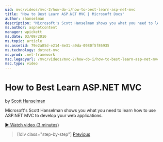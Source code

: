 ```yaml
---
uid: mvc/videos/mvc-2/how-do-i/how-to-best-learn-asp-net-mvc
title: "How to Best Learn ASP.NET MVC | Microsoft Docs"
author: shanselman
description: "Microsoft's Scott Hanselman shows you what you need to learn how to use ASP.NET MVC to develop your web applications."
ms.author: aspnetcontent
manager: wpickett
ms.date: 03/09/2010
ms.topic: article
ms.assetid: 79e2a85d-e214-4e31-a9da-0980f5f86935
ms.technology: dotnet-mvc
ms.prod: .net-framework
msc.legacyurl: /mvc/videos/mvc-2/how-do-i/how-to-best-learn-asp-net-mvc
msc.type: video
---
```

How to Best Learn ASP.NET MVC
====================
by [Scott Hanselman](https://github.com/shanselman)

Microsoft's Scott Hanselman shows you what you need to learn how to use ASP.NET MVC to develop your web applications.

[&#9654; Watch video (3 minutes)](https://channel9.msdn.com/Blogs/ASP-NET-Site-Videos/how-to-best-learn-asp-net-mvc)

>[!div class="step-by-step"]
[Previous](5-minute-introduction-to-aspnet-mvc.md)